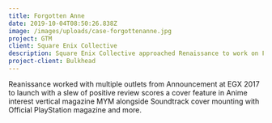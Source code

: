 ```yaml
---
title: Forgotten Anne
date: 2019-10-04T08:50:26.838Z
image: /images/uploads/case-forgottenanne.jpg
project: GTM
client: Square Enix Collective
description: Square Enix Collective approached Renaissance to work on Forgotten Anne.
project-client: Bulkhead
---
```

Reanissance worked with multiple outlets from Announcement at EGX 2017 to launch with a slew of positive review scores a cover feature  in Anime interest vertical magazine MYM alongside Soundtrack cover mounting with Official PlayStation magazine and more.
